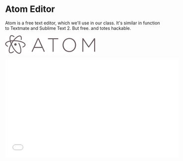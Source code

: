 Atom Editor
==========

Atom is a free text editor, which we'll use in our class. It's similar in function to Textmate and Sublime Text 2. But free. and totes hackable.

![atom](images/atom.png)


<iframe width="560" height="315" src="//www.youtube.com/embed/6Dm0wgtMRTY" frameborder="0" allowfullscreen></iframe>
